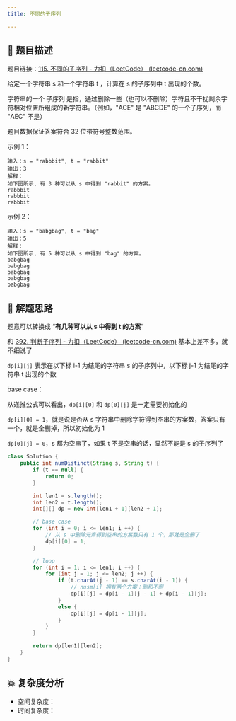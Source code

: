```yaml
---
title: 不同的子序列

---
```


## 📃 题目描述

题目链接：[115. 不同的子序列 - 力扣（LeetCode） (leetcode-cn.com)](https://leetcode-cn.com/problems/distinct-subsequences/)

给定一个字符串 s 和一个字符串 t ，计算在 s 的子序列中 t 出现的个数。

字符串的一个 子序列 是指，通过删除一些（也可以不删除）字符且不干扰剩余字符相对位置所组成的新字符串。（例如，"ACE" 是 "ABCDE" 的一个子序列，而 "AEC" 不是）

题目数据保证答案符合 32 位带符号整数范围。

示例 1：

```
输入：s = "rabbbit", t = "rabbit"
输出：3
解释：
如下图所示, 有 3 种可以从 s 中得到 "rabbit" 的方案。
rabbbit
rabbbit
rabbbit
```

示例 2：

```
输入：s = "babgbag", t = "bag"
输出：5
解释：
如下图所示, 有 5 种可以从 s 中得到 "bag" 的方案。 
babgbag
babgbag
babgbag
babgbag
babgbag
```

## 🔔 解题思路

题意可以转换成 “**有几种可以从 s 中得到 t 的方案**”

和 [392. 判断子序列 - 力扣（LeetCode） (leetcode-cn.com)](https://leetcode-cn.com/problems/is-subsequence/) 基本上差不多，就不细说了

`dp[i][j]` 表示在以下标 i-1 为结尾的字符串 s 的子序列中，以下标 j-1 为结尾的字符串 t 出现的个数

base case：

从递推公式可以看出，`dp[i][0]` 和 `dp[0][j]` 是一定需要初始化的

`dp[i][0] = 1`，就是说是否从 s 字符串中删除字符得到空串的方案数，答案只有一个，就是全删掉，所以初始化为 1

`dp[0][j] = 0`，s 都为空串了，如果 t 不是空串的话，显然不能是 s 的子序列了


```java
class Solution {
    public int numDistinct(String s, String t) {
        if (t == null) {
            return 0;
        }

        int len1 = s.length();
        int len2 = t.length();
        int[][] dp = new int[len1 + 1][len2 + 1];

        // base case
        for (int i = 0; i <= len1; i ++) {
            // 从 s 中删除元素得到空串的方案数只有 1 个，那就是全删了
            dp[i][0] = 1;
        }

        // loop
        for (int i = 1; i <= len1; i ++) {
            for (int j = 1; j <= len2; j ++) {
                if (t.charAt(j - 1) == s.charAt(i - 1)) {
                    // nusm[i] 拥有两个方案：删和不删
                    dp[i][j] = dp[i - 1][j - 1] + dp[i - 1][j];
                }
                else {
                    dp[i][j] = dp[i - 1][j];
                }
            }
        }

        return dp[len1][len2];
    }
}
```

## 💥 复杂度分析

- 空间复杂度：
- 时间复杂度：


